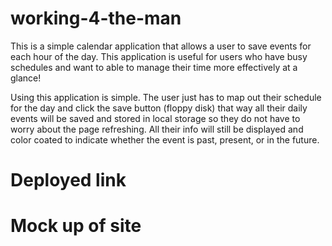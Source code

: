 # working-4-the-man

This is a simple calendar application that allows a user to save events for each hour of the day. 
This application is useful for users who have busy schedules and want to able to manage their time
more effectively at a glance! 

Using this application is simple. The user just has to map out their schedule for the day and
click the save button (floppy disk) that way all their daily events will be saved and stored in 
local storage so they do not have to worry about the page refreshing. All their info will still 
be displayed and color coated to indicate whether the event is past, present, or in the future. 

# Deployed link

# Mock up of site
